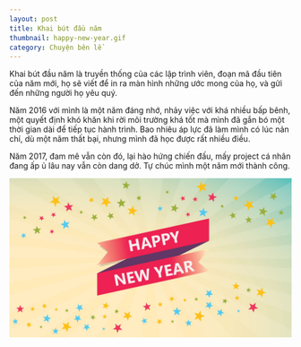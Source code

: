 ```yaml
---
layout: post
title: Khai bút đầu năm
thumbnail: happy-new-year.gif
category: Chuyện bên lề
---
```


Khai bút đầu năm là truyền thống của các lập trình viên, đoạn mã đầu tiên của năm mới, họ sẽ viết để in ra màn hình những ước mong của họ, và gửi đến những người họ yêu quý.

Năm 2016 với mình là một năm đáng nhớ, nhảy việc với khá nhiều bấp bênh, một quyết định khó khăn khi rời môi trường khá tốt mà mình đã gắn bó một thời gian dài để tiếp tục hành trình. Bao nhiêu áp lực đã làm mình có lúc nản chí, dù một năm thất bại, nhưng mình đã học được rất nhiều điều.

Năm 2017, đam mê vẫn còn đó, lại hào hứng chiến đấu, mấy project cá nhân đang ấp ủ lâu nay vẫn còn dang dở. Tự chúc mình một năm mới thành công.

![Chúc mừng năm mới](images/happy-new-year-2017.jpg)
